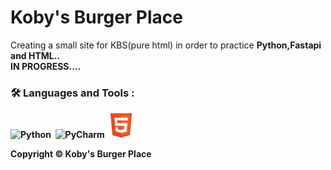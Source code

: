 ﻿# Koby's Burger Place
 
Creating a small site for <abbv title="Koby's Burger Place">KBS</abbv>(pure html) in order to practice <strong>Python<strong>,Fastapi and <strong>HTML<strong>..
<br> IN PROGRESS....

### :hammer_and_wrench: Languages and Tools :
<div>
  <img src="https://i.pinimg.com/564x/82/a2/18/82a2188c985ce75402ae44fc43fe7e5e.jpg" title="Python" alt="Python"  width="50" height="50"/>&nbsp;  
  <img src="https://pbs.twimg.com/profile_images/1786389425678663680/zlm8fLps_400x400.png" title="PyCharm" alt="PyCharm" width="50" height="50"/>&nbsp; 
  <img src="https://github.com/devicons/devicon/blob/master/icons/html5/html5-original.svg" title="HTML5" alt="HTML" width="40" height="40"/>&nbsp;
<div/>


<p> Copyright &copy; Koby's Burger Place</p> 
